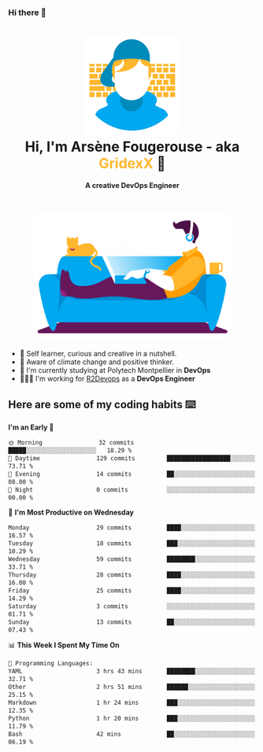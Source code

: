 ### Hi there 👋

<!--
**GridexX/gridexx** is a ✨ _special_ ✨ repository because its `README.md` (this file) appears on your GitHub profile.

Here are some ideas to get you started:

- 🔭 I’m currently working on ...
- 🌱 I’m currently learning ...
- 👯 I’m looking to collaborate on ...
- 🤔 I’m looking for help with ...
- 💬 Ask me about ...
- 📫 How to reach me: ...
- 😄 Pronouns: ...
- ⚡ Fun fact: ...
-->


<!-- Header -->
<h1 align="center">
  <img src="./images/user_profile.png" width="200">
  <br>
  Hi, I'm Arsène Fougerouse - aka <span style="color:#ffb72e">GridexX</span> 👋
</h1>


<p align="center">
  <b>A creative DevOps Engineer </b>
</p>
<br/>
<p align="center">
  <img src="./images/man_couch.png" width="400">
</p>

- 🎨 Self learner, curious and creative in a nutshell. 
- 🌱 Aware of climate change and positive thinker.
- 📕 I'm currently studying at Polytech Montpellier in **DevOps**
- 👨🏻‍💻 I'm working for [R2Devops](https://r2devops.io) as a **DevOps Engineer**


## Here are some of my coding habits ⌨️

<!-- Add a section about tech and Ops stack
  Like this one : https://github.com/Xanthus58#-tech-stack
-->
<!--START_SECTION:waka-->
**I'm an Early 🐤** 

```text
🌞 Morning                32 commits          █████░░░░░░░░░░░░░░░░░░░░   18.29 % 
🌆 Daytime                129 commits         ██████████████████░░░░░░░   73.71 % 
🌃 Evening                14 commits          ██░░░░░░░░░░░░░░░░░░░░░░░   08.00 % 
🌙 Night                  0 commits           ░░░░░░░░░░░░░░░░░░░░░░░░░   00.00 % 
```
📅 **I'm Most Productive on Wednesday** 

```text
Monday                   29 commits          ████░░░░░░░░░░░░░░░░░░░░░   16.57 % 
Tuesday                  18 commits          ███░░░░░░░░░░░░░░░░░░░░░░   10.29 % 
Wednesday                59 commits          ████████░░░░░░░░░░░░░░░░░   33.71 % 
Thursday                 28 commits          ████░░░░░░░░░░░░░░░░░░░░░   16.00 % 
Friday                   25 commits          ████░░░░░░░░░░░░░░░░░░░░░   14.29 % 
Saturday                 3 commits           ░░░░░░░░░░░░░░░░░░░░░░░░░   01.71 % 
Sunday                   13 commits          ██░░░░░░░░░░░░░░░░░░░░░░░   07.43 % 
```


📊 **This Week I Spent My Time On** 

```text
💬 Programming Languages: 
YAML                     3 hrs 43 mins       ████████░░░░░░░░░░░░░░░░░   32.71 % 
Other                    2 hrs 51 mins       ██████░░░░░░░░░░░░░░░░░░░   25.15 % 
Markdown                 1 hr 24 mins        ███░░░░░░░░░░░░░░░░░░░░░░   12.35 % 
Python                   1 hr 20 mins        ███░░░░░░░░░░░░░░░░░░░░░░   11.79 % 
Bash                     42 mins             ██░░░░░░░░░░░░░░░░░░░░░░░   06.19 % 
```


<!--END_SECTION:waka-->
